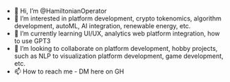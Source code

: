 - 👋 Hi, I’m @HamiltonianOperator
- 👀 I’m interested in platform development, crypto tokenomics, algorithm development, autoML, AI integration, renewable energy, etc.
- 🌱 I’m currently learning UI/UX, analytics web platform integration, how to use GPT3 
- 💞️ I’m looking to collaborate on platform development, hobby projects, such as NLP to visualization platform development, game development, etc.
- 📫 How to reach me - DM here on GH

<!---
HamiltonianOperator/HamiltonianOperator is a ✨ special ✨ repository because its `README.md` (this file) appears on your GitHub profile.
You can click the Preview link to take a look at your changes.
--->
